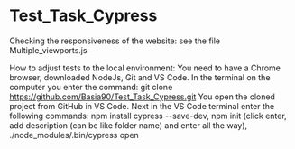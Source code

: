 # Test_Task_Cypress
Checking the responsiveness of the website: see the file Multiple_viewports.js

How to adjust tests to the local environment:
You need to have a Chrome browser, downloaded NodeJs, Git and VS Code. 
In the terminal on the computer you enter the command: git clone https://github.com/Basia90/Test_Task_Cypress.git
You open the cloned project from GitHub in VS Code. Next in the VS Code terminal enter the following commands: 
npm install cypress --save-dev, 
npm init (click enter, add description (can be like folder name) and enter all the way),
./node_modules/.bin/cypress open 